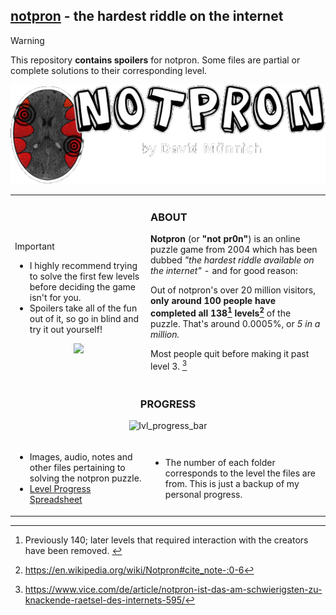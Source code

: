 ## [notpron](https://notpron.com/notpron/) - the hardest riddle on the internet

> [!WARNING]
> This repository **contains spoilers** for notpron. Some files are partial or complete solutions to their corresponding level. 

<div align=center>
    
![notpron_logo](public/notpron_type_logo_transparent.png)

</div>

<table>
<tr>
<td>
<br>

> [!IMPORTANT] 
> - I highly recommend trying to solve the first few levels before deciding the game isn't for you. <br>
> - Spoilers take all of the fun out of it, so go in blind and try it out yourself!

<div align=center><img width=75% src="https://img.shields.io/badge/Play_Notpron-Level_1-ae1314?style=for-the-badge&labelColor=131313" href="http://notpron.com/notpron/levelone.htm" /></div>

</td>
<td>

### ABOUT
**Notpron** (or **"not pr0n"**) is an online puzzle game from 2004 which has been dubbed *"the hardest riddle available on the internet"* - and for good reason:

Out of notpron's over 20 million visitors, **only around 100 people have completed all 138[^1] levels[^src1]** of the puzzle. That's around 0.0005%, or *5 in a million.* 

Most people quit before making it past level 3. [^src4]

</td>
</tr>
<tr>
<td colspan="2">

<div align=center>


### PROGRESS

![lvl_progress_bar]

</div>

</td>
</tr>
<tr>
<td>

- Images, audio, notes and other files pertaining to solving the notpron puzzle.
- [Level Progress Spreadsheet](https://docs.google.com/spreadsheets/d/19S6zvc8Db432LVMczCEJvyPFhsn7ZllaR-XCqZpjrYA/edit?usp=sharing)

</td>
<td>

- The number of each folder corresponds to the level the files are from. This is just a backup of my personal progress.

</td>
</tr>
</table>

<!--Footnotes & Sources-->
[^1]: Previously 140; later levels that required interaction with the creators have been removed. [^src2] [^src3] 

[^src1]: https://en.wikipedia.org/wiki/Notpron#cite_note-:0-6
[^src2]: https://en.wikipedia.org/wiki/Notpron#cite_note-4
[^src3]: https://sidequest.zone/2020/03/09/how-playing-notpron-in-2005-helped-my-programming-career-in-2017/
[^src4]: https://www.vice.com/de/article/notpron-ist-das-am-schwierigsten-zu-knackende-raetsel-des-internets-595/

<!--Badges-->
[lvl_progress_bar]: https://progress-bar.xyz/47/?scale=138&suffix=/138&width=750&progress_color=ae1314&progress_background=131313&style=for-the-badge
<!--
[btn_lvl1]: https://img.shields.io/badge/Play_Notpron-Level_1-ae1314?style=for-the-badge&labelColor=131313
-->
